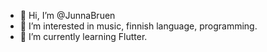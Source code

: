 - 👋 Hi, I’m @JunnaBruen
- 👀 I’m interested in music, finnish language, programming.
- 🌱 I’m currently learning Flutter.
